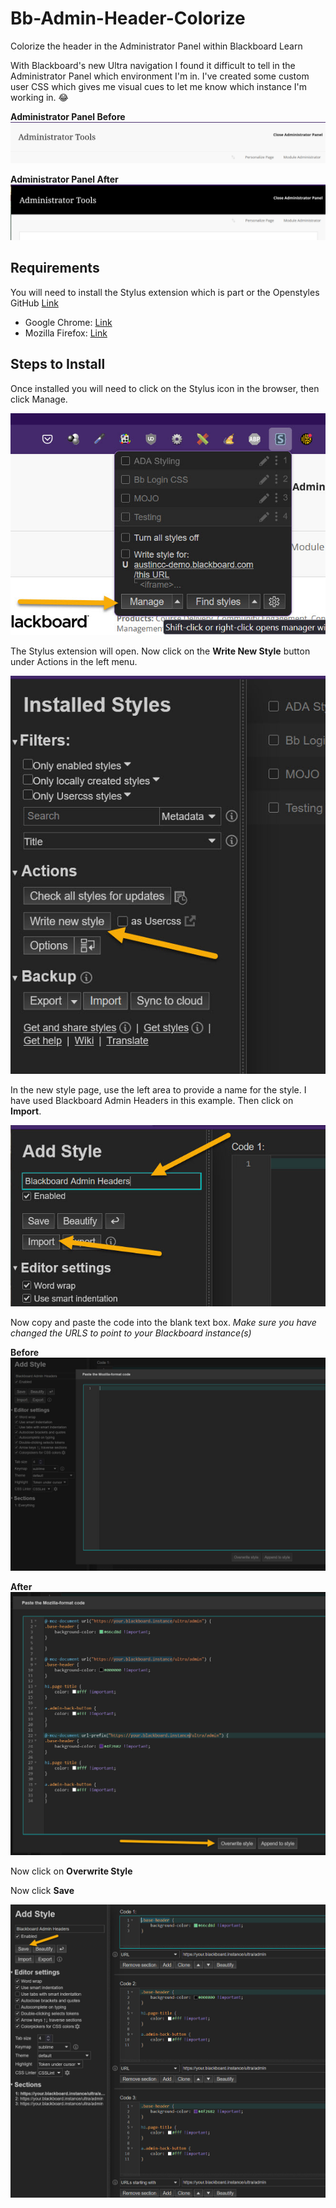 # Bb-Admin-Header-Colorize
 Colorize the header in the Administrator Panel within Blackboard Learn

 With Blackboard's new Ultra navigation I found it difficult to tell in the Administrator Panel which environment I'm in. I've created some custom user CSS which gives me visual cues to let me know which instance I'm working in. :joy:

**Administrator Panel Before**
 ![Screen capture of the Blackboard Learn Administrator Panel without colorization.](screen-captures/admin-header-before.jpg)

**Administrator Panel After**
 ![Screen capture of the Blackboard Learn Administrator Panel with colorization. Black background with white font.](screen-captures/admin-header-after.jpg)

 ## Requirements

You will need to install the Stylus extension which is part or the Openstyles GitHub [Link](https://github.com/openstyles/stylus)

- Google Chrome: [Link](https://chrome.google.com/webstore/detail/stylus/clngdbkpkpeebahjckkjfobafhncgmne?hl=en)
- Mozilla Firefox: [Link](https://addons.mozilla.org/en-US/firefox/addon/styl-us/)

 ## Steps to Install

Once installed you will need to click on the Stylus icon in the browser, then click Manage.

![Screen capture zoomed in on the Stylus interface when clicked. A yellow arrow points to the Manage button.](screen-captures/stylus-manage-capture.jpg)

The Stylus extension will open. Now click on the **Write New Style** button under Actions in the left menu.

![Screen capture zoomed in on the left menu within the Stylus page. A yellow arrow points to the Write New Style button.](screen-captures/stylus-create-new-style-capture.jpg)

In the new style page, use the left area to provide a name for the style. I have used Blackboard Admin Headers in this example. Then click on **Import**.

![Screen capture zoomed in on the left menu within the Stylus page. Yellow arrows point to the Title text box and the **Import** button.](screen-captures/stylus-name-and-import-style-capture.jpg)

Now copy and paste the code into the blank text box. *Make sure you have changed the URLS to point to your Blackboard instance(s)*

**Before**
![Screen capture of the Stylus modal to import the style. No code is displayed in the text box.](screen-captures/stylus-import-before-capture.jpg)

**After**
![Screen capture of the Stylus modal to import the style. Code is displayed in the text box.](screen-captures/stylus-import-after-capture.jpg)

Now click on **Overwrite Style**

Now click **Save**

![Screen capture zoomed in on the left menu within the Stylus page. A yellow arrow points to the Save button.](screen-captures/stylus-complete-capture.jpg)
